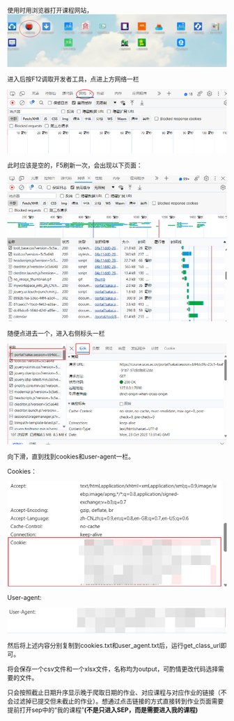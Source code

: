 使用时用浏览器打开课程网站，![Alt text](image.png)


进入后按F12调取开发者工具，点进上方网络一栏


![Alt text](image-1.png)


此时应该是空的，F5刷新一次，会出现以下页面：

![Alt text](image-2.png)


随便点进去一个，进入右侧标头一栏


![Alt text](image-4.png)


向下滑，直到找到cookies和user-agent一栏。


Cookies：


![Alt text](image-5.png)


User-agent:


![Alt text](image-6.png)


然后将上述内容分别复制到cookies.txt和user_agent.txt后，运行get_class_url即可。

将会保存一个csv文件和一个xlsx文件，名称均为output，可酌情更改代码选择需要的文件。

只会按照截止日期升序显示晚于爬取日期的作业、对应课程与对应作业的链接（不会过滤掉已提交但未截止的作业）。想通过点击链接的方式直接转到作业页面需要提前打开sep中的“我的课程”**(不是只进入SEP，而是需要进入我的课程)**